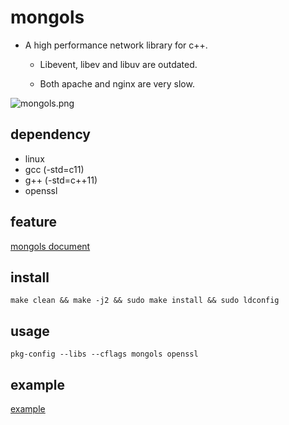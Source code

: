 # mongols

- A high performance network library for c++.

  - Libevent, libev and libuv are outdated.

  - Both apache and nginx are very slow.

![mongols.png](https://raw.githubusercontent.com/webcpp/mongols/master/example/html/image/mongols.png)

## dependency

- linux
- gcc (-std=c11)
- g++ (-std=c++11)
- openssl


## feature

[mongols document](https://mongols.hi-nginx.com)


## install 

`make clean && make -j2 && sudo make install && sudo ldconfig`

## usage

`pkg-config --libs --cflags mongols openssl`


## example

[example](https://github.com/webcpp/mongols/tree/master/example)





